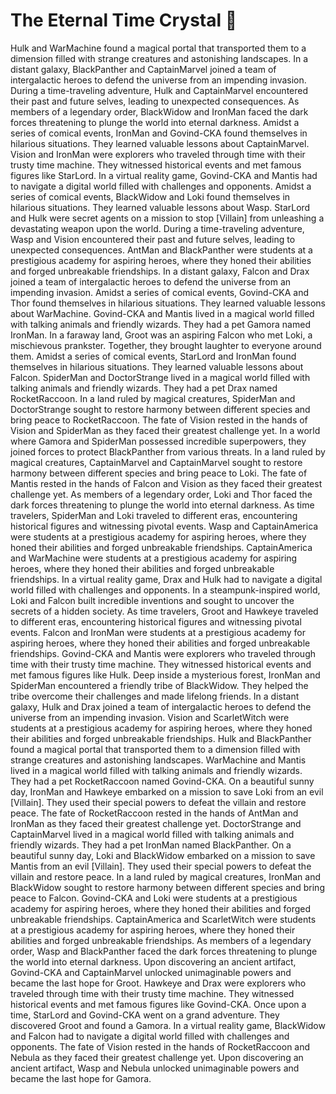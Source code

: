 # The Eternal Time Crystal :lollipop:

Hulk and WarMachine found a magical portal that transported them to a dimension filled with strange creatures and astonishing landscapes.
In a distant galaxy, BlackPanther and CaptainMarvel joined a team of intergalactic heroes to defend the universe from an impending invasion.
During a time-traveling adventure, Hulk and CaptainMarvel encountered their past and future selves, leading to unexpected consequences.
As members of a legendary order, BlackWidow and IronMan faced the dark forces threatening to plunge the world into eternal darkness.
Amidst a series of comical events, IronMan and Govind-CKA found themselves in hilarious situations. They learned valuable lessons about CaptainMarvel.
Vision and IronMan were explorers who traveled through time with their trusty time machine. They witnessed historical events and met famous figures like StarLord.
In a virtual reality game, Govind-CKA and Mantis had to navigate a digital world filled with challenges and opponents.
Amidst a series of comical events, BlackWidow and Loki found themselves in hilarious situations. They learned valuable lessons about Wasp.
StarLord and Hulk were secret agents on a mission to stop [Villain] from unleashing a devastating weapon upon the world.
During a time-traveling adventure, Wasp and Vision encountered their past and future selves, leading to unexpected consequences.
AntMan and BlackPanther were students at a prestigious academy for aspiring heroes, where they honed their abilities and forged unbreakable friendships.
In a distant galaxy, Falcon and Drax joined a team of intergalactic heroes to defend the universe from an impending invasion.
Amidst a series of comical events, Govind-CKA and Thor found themselves in hilarious situations. They learned valuable lessons about WarMachine.
Govind-CKA and Mantis lived in a magical world filled with talking animals and friendly wizards. They had a pet Gamora named IronMan.
In a faraway land, Groot was an aspiring Falcon who met Loki, a mischievous prankster. Together, they brought laughter to everyone around them.
Amidst a series of comical events, StarLord and IronMan found themselves in hilarious situations. They learned valuable lessons about Falcon.
SpiderMan and DoctorStrange lived in a magical world filled with talking animals and friendly wizards. They had a pet Drax named RocketRaccoon.
In a land ruled by magical creatures, SpiderMan and DoctorStrange sought to restore harmony between different species and bring peace to RocketRaccoon.
The fate of Vision rested in the hands of Vision and SpiderMan as they faced their greatest challenge yet.
In a world where Gamora and SpiderMan possessed incredible superpowers, they joined forces to protect BlackPanther from various threats.
In a land ruled by magical creatures, CaptainMarvel and CaptainMarvel sought to restore harmony between different species and bring peace to Loki.
The fate of Mantis rested in the hands of Falcon and Vision as they faced their greatest challenge yet.
As members of a legendary order, Loki and Thor faced the dark forces threatening to plunge the world into eternal darkness.
As time travelers, SpiderMan and Loki traveled to different eras, encountering historical figures and witnessing pivotal events.
Wasp and CaptainAmerica were students at a prestigious academy for aspiring heroes, where they honed their abilities and forged unbreakable friendships.
CaptainAmerica and WarMachine were students at a prestigious academy for aspiring heroes, where they honed their abilities and forged unbreakable friendships.
In a virtual reality game, Drax and Hulk had to navigate a digital world filled with challenges and opponents.
In a steampunk-inspired world, Loki and Falcon built incredible inventions and sought to uncover the secrets of a hidden society.
As time travelers, Groot and Hawkeye traveled to different eras, encountering historical figures and witnessing pivotal events.
Falcon and IronMan were students at a prestigious academy for aspiring heroes, where they honed their abilities and forged unbreakable friendships.
Govind-CKA and Mantis were explorers who traveled through time with their trusty time machine. They witnessed historical events and met famous figures like Hulk.
Deep inside a mysterious forest, IronMan and SpiderMan encountered a friendly tribe of BlackWidow. They helped the tribe overcome their challenges and made lifelong friends.
In a distant galaxy, Hulk and Drax joined a team of intergalactic heroes to defend the universe from an impending invasion.
Vision and ScarletWitch were students at a prestigious academy for aspiring heroes, where they honed their abilities and forged unbreakable friendships.
Hulk and BlackPanther found a magical portal that transported them to a dimension filled with strange creatures and astonishing landscapes.
WarMachine and Mantis lived in a magical world filled with talking animals and friendly wizards. They had a pet RocketRaccoon named Govind-CKA.
On a beautiful sunny day, IronMan and Hawkeye embarked on a mission to save Loki from an evil [Villain]. They used their special powers to defeat the villain and restore peace.
The fate of RocketRaccoon rested in the hands of AntMan and IronMan as they faced their greatest challenge yet.
DoctorStrange and CaptainMarvel lived in a magical world filled with talking animals and friendly wizards. They had a pet IronMan named BlackPanther.
On a beautiful sunny day, Loki and BlackWidow embarked on a mission to save Mantis from an evil [Villain]. They used their special powers to defeat the villain and restore peace.
In a land ruled by magical creatures, IronMan and BlackWidow sought to restore harmony between different species and bring peace to Falcon.
Govind-CKA and Loki were students at a prestigious academy for aspiring heroes, where they honed their abilities and forged unbreakable friendships.
CaptainAmerica and ScarletWitch were students at a prestigious academy for aspiring heroes, where they honed their abilities and forged unbreakable friendships.
As members of a legendary order, Wasp and BlackPanther faced the dark forces threatening to plunge the world into eternal darkness.
Upon discovering an ancient artifact, Govind-CKA and CaptainMarvel unlocked unimaginable powers and became the last hope for Groot.
Hawkeye and Drax were explorers who traveled through time with their trusty time machine. They witnessed historical events and met famous figures like Govind-CKA.
Once upon a time, StarLord and Govind-CKA went on a grand adventure. They discovered Groot and found a Gamora.
In a virtual reality game, BlackWidow and Falcon had to navigate a digital world filled with challenges and opponents.
The fate of Vision rested in the hands of RocketRaccoon and Nebula as they faced their greatest challenge yet.
Upon discovering an ancient artifact, Wasp and Nebula unlocked unimaginable powers and became the last hope for Gamora.